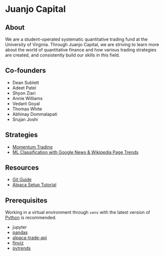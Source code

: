 Juanjo Capital
==========================

## About
We are a student-operated systematic quantitative trading fund at the University of Virginia. Through Juanjo Capital, we are striving to learn more about the world of quantitative finance and how various trading strategies are created, and consistently build our skills in this field.

## Co-founders
- Dean Sublett
- Adeet Patel
- Shyon Ziari
- Annie Williams
- Vedant Goyal
- Thomas White
- Abhinay Dommalapati
- Srujan Joshi

## Strategies
- [Momentum Trading](momentum.md)
- [ML Classification with Google News & Wikipedia Page Trends](google-wiki-ml.md)

## Resources
- [Git Guide](gitguide.md)
- [Alpaca Setup Tutorial](alpaca-setup.md)

## Prerequisites
Working in a virtual environment through `venv` with the latest version of [Python](https://www.python.org/downloads/) is recommended.

- jupyter
- [pandas](https://pandas.pydata.org/)
- [alpaca-trade-api](https://github.com/alpacahq/alpaca-trade-api-python)
- [finviz](https://github.com/mariostoev/finviz)
- [pytrends](https://github.com/GeneralMills/pytrends)